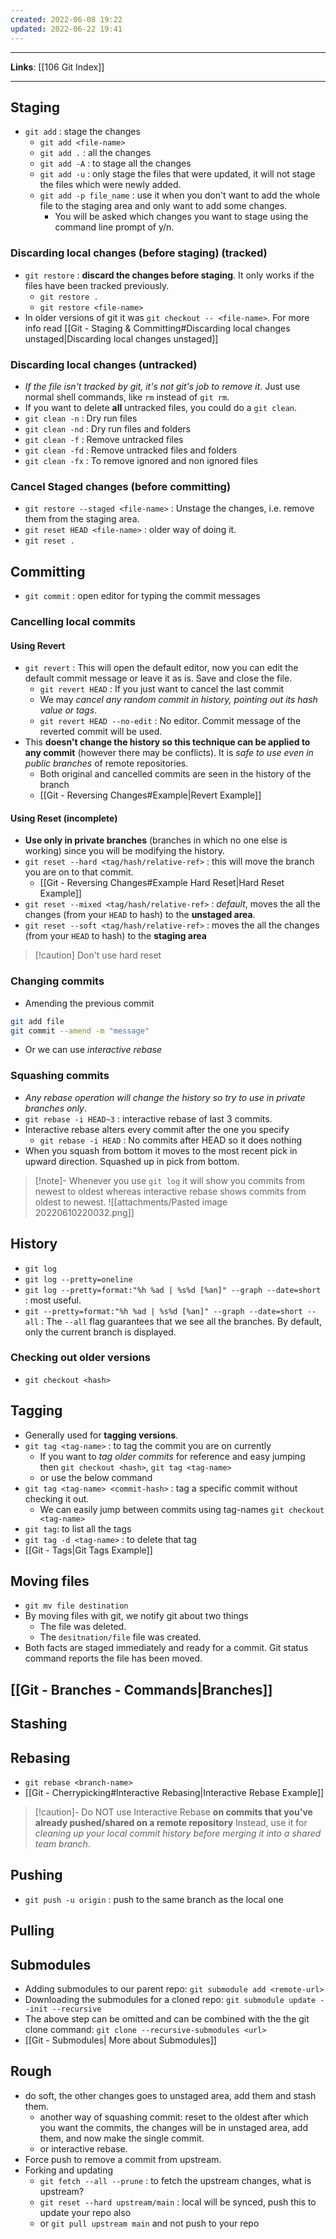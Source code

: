 ```yaml
---
created: 2022-06-08 19:22
updated: 2022-06-22 19:41
---
```

---
**Links**: [[106 Git Index]]

---
## Staging
- `git add` : stage the changes
	- `git add <file-name>`
	- `git add .` : all the changes
	- `git add -A` : to stage all the changes
	- `git add -u` : only stage the files that were updated, it will not stage the files which were newly added.
	- `git add -p file_name` : use it when you don't want to add the whole file to the staging area and only want to add some changes.
		- You will be asked which changes you want to stage using the command line prompt of y/n.

### Discarding local changes (before staging) (tracked)
- `git restore` : **discard the changes before staging**. It only works if the files have been tracked previously.
	- `git restore .`
	- `git restore <file-name>`
- In older versions of git it was `git checkout -- <file-name>`. For more info read [[Git - Staging & Committing#Discarding local changes unstaged|Discarding local changes unstaged]]

### Discarding local changes (untracked)
- *If the file isn't tracked by git, it's not git's job to remove it*. Just use normal shell commands, like `rm` instead of `git rm`.
- If you want to delete **all** untracked files, you could do a `git clean`. 
- `git clean -n` : Dry run files
- `git clean -nd` : Dry run files and folders
- `git clean -f` : Remove untracked files
- `git clean -fd` : Remove untracked files and folders
- `git clean -fx` : To remove ignored and non ignored files

### Cancel Staged changes (before committing)
- `git restore --staged <file-name>` : Unstage the changes, i.e. remove them from the staging area.
- `git reset HEAD <file-name>` : older way of doing it.
- `git reset .`

## Committing
- `git commit` : open editor for typing the commit messages

### Cancelling local commits 
#### Using Revert
- `git revert` : This will open the default editor, now you can edit the default commit message or leave it as is. Save and close the file.
	- `git revert HEAD` : If you just want to cancel the last commit
	- We may *cancel any random commit in history, pointing out its hash value or tags*.
	- `git revert HEAD --no-edit` : No editor. Commit message of the reverted commit will be used.
- This **doesn't change the history so this technique can be applied to any commit** (however there may be conflicts). It is *safe to use even in public branches* of remote repositories.
	- Both original and cancelled commits are seen in the history of the branch
	- [[Git - Reversing Changes#Example|Revert Example]]

#### Using Reset (incomplete)
- **Use only in private branches** (branches in which no one else is working) since you will be modifying the history.
- `git reset --hard <tag/hash/relative-ref>` : this will move the branch you are on to that commit.
	- [[Git - Reversing Changes#Example Hard Reset|Hard Reset Example]]
- `git reset --mixed <tag/hash/relative-ref>` : *default*, moves the all the changes (from your `HEAD` to hash) to the **unstaged area**.
- `git reset --soft <tag/hash/relative-ref>` : moves the all the changes (from your `HEAD` to hash) to the **staging area**

> [!caution] Don't use hard reset

### Changing commits
- Amending the previous commit
```bash
git add file
git commit --amend -m "message"
```
- Or we can use *interactive rebase*

### Squashing commits
- *Any rebase operation will change the history so try to use in private branches only*.
- `git rebase -i HEAD~3` : interactive rebase of last 3 commits.
- Interactive rebase alters every commit after the one you specify
	- `git rebase -i HEAD` : No commits after HEAD so it does nothing
- When you squash from bottom it moves to the most recent pick in upward direction. Squashed up in pick from bottom.

> [!note]- Whenever you use `git log` it will show you commits from newest to oldest whereas interactive rebase shows commits from oldest to newest.
> ![[attachments/Pasted image 20220610220032.png]]

## History
- `git log`
- `git log --pretty=oneline`
- `git log --pretty=format:"%h %ad | %s%d [%an]" --graph --date=short` : most useful.
- `git --pretty=format:"%h %ad | %s%d [%an]" --graph --date=short --all` : The `--all` flag guarantees that we see all the branches. By default, only the current branch is displayed.

### Checking out older versions
- `git checkout <hash>`

## Tagging
- Generally used for **tagging versions**.
- `git tag <tag-name>` : to tag the commit you are on currently
	- If you want to *tag older commits* for reference and easy jumping then `git checkout <hash>`, `git tag <tag-name>`
	- or use the below command
- `git tag <tag-name> <commit-hash>` : tag a specific commit without checking it out.
	- We can easily jump between commits using tag-names `git checkout <tag-name>`
- `git tag`: to list all the tags
- `git tag -d <tag-name>` : to delete that tag
- [[Git - Tags|Git Tags Example]]

## Moving files
- `git mv file destination`
- By moving files with git, we notify git about two things
	- The file was deleted.
	- The `desitnation/file` file was created.
- Both facts are staged immediately and ready for a commit. Git status command reports the file has been moved.

## [[Git - Branches - Commands|Branches]]
## Stashing

## Rebasing
- `git rebase <branch-name>`
- [[Git - Cherrypicking#Interactive Rebasing|Interactive Rebase Example]]

> [!caution]- Do NOT use Interactive Rebase **on commits that you've already pushed/shared on a remote repository**
> Instead, use it for *cleaning up your local commit history before merging it into a shared team branch*.

## Pushing
- `git push -u origin` : push to the same branch as the local one

## Pulling

## Submodules
- Adding submodules to our parent repo: `git submodule add <remote-url>`
- Downloading the submodules for a cloned repo: `git submodule update --init --recursive`
- The above step can be omitted and can be combined with the the git clone command: `git clone --recursive-submodules <url>`
- [[Git - Submodules| More about Submodules]]

## Rough

- do soft, the other changes goes to unstaged area, add them and stash them.
	- another way of squashing commit: reset to the oldest after which you want the commits, the changes will be in unstaged area, add them, and now make the single commit.
	- or interactive rebase.
- Force push to remove a commit from upstream.
- Forking and updating
	- `git fetch --all --prune` : to fetch the upstream changes, what is upstream?
	- `git reset --hard upstream/main` : local will be synced, push this to update your repo also
	- or `git pull upstream main` and not push to your repo